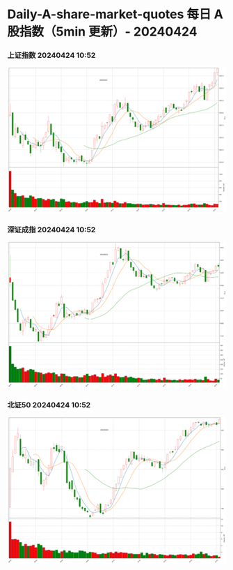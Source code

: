 
# Daily-A-share-market-quotes 每日 A 股指数（5min 更新）- 20240424

### 上证指数 20240424 10:52
![](./fig/2024/4/20240424-sh000001.png)

### 深证成指 20240424 10:52
![](./fig/2024/4/20240424-sz399001.png)

### 北证50 20240424 10:52
![](./fig/2024/4/20240424-bj899050.png)
